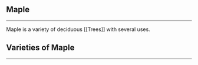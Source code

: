 ## Maple
---
Maple is a variety of deciduous [[Trees]] with several uses.


## Varieties of Maple
---